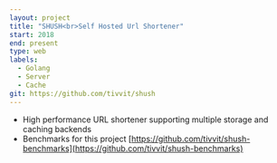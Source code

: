 ```yaml
---
layout: project 
title: "SHUSH<br>Self Hosted Url Shortener"
start: 2018 
end: present 
type: web 
labels:
  - Golang 
  - Server 
  - Cache
git: https://github.com/tivvit/shush
---
```

* High performance URL shortener supporting multiple storage and caching backends
* Benchmarks for this project [https://github.com/tivvit/shush-benchmarks](https://github.com/tivvit/shush-benchmarks)